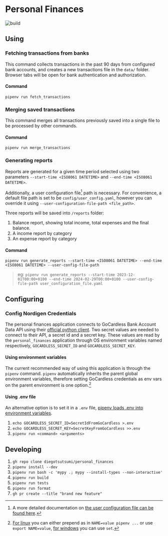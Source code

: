 # Personal Finances
![build](https://github.com/diegotsutsumi/personal_finances/actions/workflows/main.yml/badge.svg)
## Using
### Fetching transactions from banks
This command collects transactions in the past 90 days from configured bank accounts, and creates a new transactions file in the `data/` folder.
Browser tabs will be open for bank authentication and authorization.
#### Command
`pipenv run fetch_transactions`
### Merging saved transactions
This command merges all transactions previously saved into a single file to be processed by other commands.
#### Command
`pipenv run merge_transactions`
### Generating reports
Reports are generated for a given time period selected using two parameters `--start-time <ISO8061 DATETIME>` and `--end-time <ISO8061 DATETIME>`.

Additionally, a user configuration file[^user_config] path is necessary. For convenience, a default file path is set to be `config/user_config.yaml`, however you can override it using `--user-configuration-file-path <file_path>`.

Three reports will be saved into `/reports` folder:
1. Balance report, showing total income, total expenses and the final balance.
1. A income report by category
1. An expense report by category

#### Command
`pipenv run generate_reports --start-time <ISO8061 DATETIME> --end-time <ISO8061 DATETIME> --user-config-file-path`

> eg: `pipenv run generate_reports --start-time 2023-12-01T00:00+0100 --end-time 2024-02-29T00:00+0100 --user-config-file-path user_configuration_file.yaml`

## Configuring
### Config Nordigen Credentials
The personal finances application connects to GoCardless Bank Account Data API using their [official python client](https://github.com/nordigen/nordigen-python). Two secret values are needed to connect to their API, a secret id and a secret key. These values are read by the `personal_finances` application through OS environment variables named respectively, `GOCARDLESS_SECRET_ID` and `GOCARDLESS_SECRET_KEY`.

#### Using environment variables
The current recommended way of using this application is through the `pipenv` command. `pipenv` automatically inherits the parent global environment variables, therefore setting GoCardless credentials as env vars on the parent environment is one option.[^env_vars]

#### Using .env file
An alternative option is to set it in a `.env` file, [pipenv loads .env into environment variables](https://pipenv.pypa.io/en/latest/shell.html#automatic-loading-of-env).

1. `echo GOCARDLESS_SECRET_ID=SecretIdFromGoCardless >.env`
1. `echo GOCARDLESS_SECRET_KEY=SecretKeyFromGoCardless >>.env`
1. `pipenv run <command> <arguments>`

## Developing
1. `gh repo clone diegotsutsumi/personal_finances`
1. `pipenv install --dev`
1. `pipenv run bash -c 'mypy .; mypy --install-types --non-interactive'`
1. `pipenv run build`
1. `pipenv run tests`
1. `pipenv run format`
1. `gh pr create --title "brand new feature"`


[^env_vars]: [For linux](https://www.gnu.org/software/bash/manual/bash.html#Environment) you can either prepend as in `NAME=value pipenv ...` or use `export NAME=value`, [for windows](https://learn.microsoft.com/en-us/windows-server/administration/windows-commands/set_1) you can use `set`.
[^user_config]: A more detailed documentation on [the user configuration file can be found here](docs/user_configuration_file.md).
